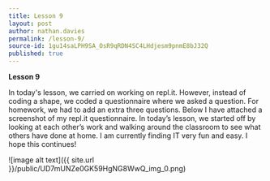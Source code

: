 ```yaml
---
title: Lesson 9
layout: post
author: nathan.davies
permalink: /lesson-9/
source-id: 1gu14saLPH9SA_OsR9qRDN4SC4LHdjesm9pnmE8bJ32Q
published: true
---
```

**Lesson 9**

In today's lesson, we carried on working on repl.it. However, instead of coding a shape, we coded a questionnaire where we asked a question. For homework, we had to add an extra three questions. Below I have attached a screenshot of my repl.it questionnaire. In today’s lesson, we started off by looking at each other’s work and walking around the classroom to see what others have done at home. I am currently finding IT very fun and easy. I hope this continues!

![image alt text]({{ site.url }}/public/UD7mUNZe0GK59HgNG8WwQ_img_0.png)

